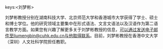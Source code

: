 keys:<刘梦彬>


刘梦彬教授分别在湖南科技大学、北京师范大学和香港城市大学获得了学士、硕士和博士学位。他的研究领域主要集中在形式语法、文言文语法以及汉语作为第二语言教学方面。如果您有兴趣了解更多关于刘梦彬教授的信息，可以通过发送电子邮件至liumengbin@cuhk.edu.cn与他取得联系。目前，刘梦彬教授在香港中文大学（深圳）人文社科学院担任教职。